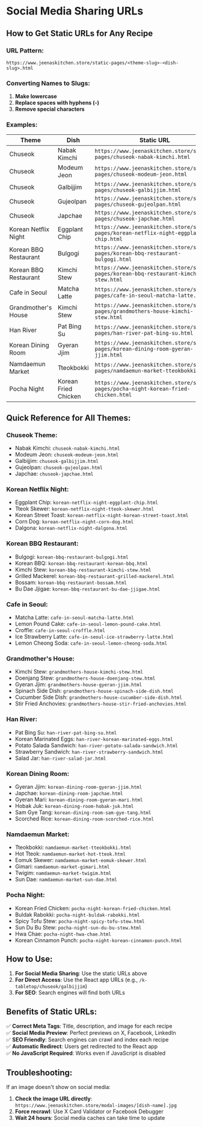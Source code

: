# Social Media Sharing URLs

## How to Get Static URLs for Any Recipe

### URL Pattern:
```
https://www.jeenaskitchen.store/static-pages/<theme-slug>-<dish-slug>.html
```

### Converting Names to Slugs:
1. **Make lowercase**
2. **Replace spaces with hyphens (-)**
3. **Remove special characters**

### Examples:

| Theme | Dish | Static URL |
|-------|------|------------|
| Chuseok | Nabak Kimchi | `https://www.jeenaskitchen.store/static-pages/chuseok-nabak-kimchi.html` |
| Chuseok | Modeum Jeon | `https://www.jeenaskitchen.store/static-pages/chuseok-modeum-jeon.html` |
| Chuseok | Galbijjim | `https://www.jeenaskitchen.store/static-pages/chuseok-galbijjim.html` |
| Chuseok | Gujeolpan | `https://www.jeenaskitchen.store/static-pages/chuseok-gujeolpan.html` |
| Chuseok | Japchae | `https://www.jeenaskitchen.store/static-pages/chuseok-japchae.html` |
| Korean Netflix Night | Eggplant Chip | `https://www.jeenaskitchen.store/static-pages/korean-netflix-night-eggplant-chip.html` |
| Korean BBQ Restaurant | Bulgogi | `https://www.jeenaskitchen.store/static-pages/korean-bbq-restaurant-bulgogi.html` |
| Korean BBQ Restaurant | Kimchi Stew | `https://www.jeenaskitchen.store/static-pages/korean-bbq-restaurant-kimchi-stew.html` |
| Cafe in Seoul | Matcha Latte | `https://www.jeenaskitchen.store/static-pages/cafe-in-seoul-matcha-latte.html` |
| Grandmother's House | Kimchi Stew | `https://www.jeenaskitchen.store/static-pages/grandmothers-house-kimchi-stew.html` |
| Han River | Pat Bing Su | `https://www.jeenaskitchen.store/static-pages/han-river-pat-bing-su.html` |
| Korean Dining Room | Gyeran Jjim | `https://www.jeenaskitchen.store/static-pages/korean-dining-room-gyeran-jjim.html` |
| Namdaemun Market | Tteokbokki | `https://www.jeenaskitchen.store/static-pages/namdaemun-market-tteokbokki.html` |
| Pocha Night | Korean Fried Chicken | `https://www.jeenaskitchen.store/static-pages/pocha-night-korean-fried-chicken.html` |

## Quick Reference for All Themes:

### Chuseok Theme:
- Nabak Kimchi: `chuseok-nabak-kimchi.html`
- Modeum Jeon: `chuseok-modeum-jeon.html`
- Galbijjim: `chuseok-galbijjim.html`
- Gujeolpan: `chuseok-gujeolpan.html`
- Japchae: `chuseok-japchae.html`

### Korean Netflix Night:
- Eggplant Chip: `korean-netflix-night-eggplant-chip.html`
- Tteok Skewer: `korean-netflix-night-tteok-skewer.html`
- Korean Street Toast: `korean-netflix-night-korean-street-toast.html`
- Corn Dog: `korean-netflix-night-corn-dog.html`
- Dalgona: `korean-netflix-night-dalgona.html`

### Korean BBQ Restaurant:
- Bulgogi: `korean-bbq-restaurant-bulgogi.html`
- Korean BBQ: `korean-bbq-restaurant-korean-bbq.html`
- Kimchi Stew: `korean-bbq-restaurant-kimchi-stew.html`
- Grilled Mackerel: `korean-bbq-restaurant-grilled-mackerel.html`
- Bossam: `korean-bbq-restaurant-bossam.html`
- Bu Dae Jjigae: `korean-bbq-restaurant-bu-dae-jjigae.html`

### Cafe in Seoul:
- Matcha Latte: `cafe-in-seoul-matcha-latte.html`
- Lemon Pound Cake: `cafe-in-seoul-lemon-pound-cake.html`
- Croffle: `cafe-in-seoul-croffle.html`
- Ice Strawberry Latte: `cafe-in-seoul-ice-strawberry-latte.html`
- Lemon Cheong Soda: `cafe-in-seoul-lemon-cheong-soda.html`

### Grandmother's House:
- Kimchi Stew: `grandmothers-house-kimchi-stew.html`
- Doenjang Stew: `grandmothers-house-doenjang-stew.html`
- Gyeran Jjim: `grandmothers-house-gyeran-jjim.html`
- Spinach Side Dish: `grandmothers-house-spinach-side-dish.html`
- Cucumber Side Dish: `grandmothers-house-cucumber-side-dish.html`
- Stir Fried Anchovies: `grandmothers-house-stir-fried-anchovies.html`

### Han River:
- Pat Bing Su: `han-river-pat-bing-su.html`
- Korean Marinated Eggs: `han-river-korean-marinated-eggs.html`
- Potato Salada Sandwich: `han-river-potato-salada-sandwich.html`
- Strawberry Sandwich: `han-river-strawberry-sandwich.html`
- Salad Jar: `han-river-salad-jar.html`

### Korean Dining Room:
- Gyeran Jjim: `korean-dining-room-gyeran-jjim.html`
- Japchae: `korean-dining-room-japchae.html`
- Gyeran Mari: `korean-dining-room-gyeran-mari.html`
- Hobak Juk: `korean-dining-room-hobak-juk.html`
- Sam Gye Tang: `korean-dining-room-sam-gye-tang.html`
- Scorched Rice: `korean-dining-room-scorched-rice.html`

### Namdaemun Market:
- Tteokbokki: `namdaemun-market-tteokbokki.html`
- Hot Tteok: `namdaemun-market-hot-tteok.html`
- Eomuk Skewer: `namdaemun-market-eomuk-skewer.html`
- Gimari: `namdaemun-market-gimari.html`
- Twigim: `namdaemun-market-twigim.html`
- Sun Dae: `namdaemun-market-sun-dae.html`

### Pocha Night:
- Korean Fried Chicken: `pocha-night-korean-fried-chicken.html`
- Buldak Rabokki: `pocha-night-buldak-rabokki.html`
- Spicy Tofu Stew: `pocha-night-spicy-tofu-stew.html`
- Sun Du Bu Stew: `pocha-night-sun-du-bu-stew.html`
- Hwa Chae: `pocha-night-hwa-chae.html`
- Korean Cinnamon Punch: `pocha-night-korean-cinnamon-punch.html`

## How to Use:

1. **For Social Media Sharing**: Use the static URLs above
2. **For Direct Access**: Use the React app URLs (e.g., `/k-tabletop/chuseok/galbijjim`)
3. **For SEO**: Search engines will find both URLs

## Benefits of Static URLs:

✅ **Correct Meta Tags**: Title, description, and image for each recipe  
✅ **Social Media Preview**: Perfect previews on X, Facebook, LinkedIn  
✅ **SEO Friendly**: Search engines can crawl and index each recipe  
✅ **Automatic Redirect**: Users get redirected to the React app  
✅ **No JavaScript Required**: Works even if JavaScript is disabled  

## Troubleshooting:

If an image doesn't show on social media:
1. **Check the image URL directly**: `https://www.jeenaskitchen.store/modal-images/[dish-name].jpg`
2. **Force recrawl**: Use X Card Validator or Facebook Debugger
3. **Wait 24 hours**: Social media caches can take time to update
